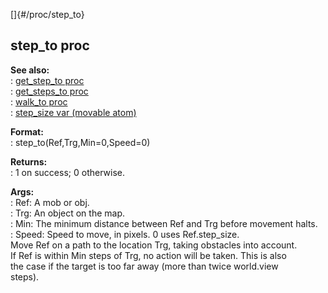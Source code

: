 []{#/proc/step_to}    
## step_to proc    
**See also:**    
:   [get_step_to proc](ref/proc/get_step_to)    
:   [get_steps_to proc](ref/proc/get_steps_to)    
:   [walk_to proc](ref/proc/walk_to)    
:   [step_size var (movable atom)](ref/atom/movable/var/step_size)    
<!-- -->    
**Format:**    
:   step_to(Ref,Trg,Min=0,Speed=0)    
<!-- -->    
**Returns:**    
:   1 on success; 0 otherwise.    
<!-- -->    
**Args:**    
:   Ref: A mob or obj.    
:   Trg: An object on the map.    
:   Min: The minimum distance between Ref and Trg before movement halts.    
:   Speed: Speed to move, in pixels. 0 uses Ref.step_size.    
Move Ref on a path to the location Trg, taking obstacles into account.    
If Ref is within Min steps of Trg, no action will be taken. This is also    
the case if the target is too far away (more than twice world.view    
steps).  
